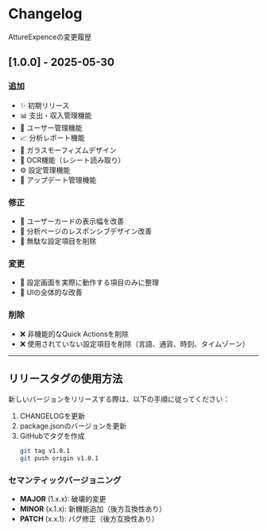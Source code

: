 # Changelog

AttureExpenceの変更履歴

## [1.0.0] - 2025-05-30

### 追加
- ✨ 初期リリース
- 📊 支出・収入管理機能
- 👥 ユーザー管理機能
- 📈 分析レポート機能
- 🎨 ガラスモーフィズムデザイン
- 🤖 OCR機能（レシート読み取り）
- ⚙️ 設定管理機能
- 🔄 アップデート管理機能

### 修正
- 🐛 ユーザーカードの表示幅を改善
- 🐛 分析ページのレスポンシブデザイン改善
- 🐛 無駄な設定項目を削除

### 変更
- 🎯 設定画面を実際に動作する項目のみに整理
- 📱 UIの全体的な改善

### 削除
- ❌ 非機能的なQuick Actionsを削除
- ❌ 使用されていない設定項目を削除（言語、通貨、時刻、タイムゾーン）

---

## リリースタグの使用方法

新しいバージョンをリリースする際は、以下の手順に従ってください：

1. CHANGELOGを更新
2. package.jsonのバージョンを更新
3. GitHubでタグを作成
   ```bash
   git tag v1.0.1
   git push origin v1.0.1
   ```

### セマンティックバージョニング

- **MAJOR** (1.x.x): 破壊的変更
- **MINOR** (x.1.x): 新機能追加（後方互換性あり）
- **PATCH** (x.x.1): バグ修正（後方互換性あり）